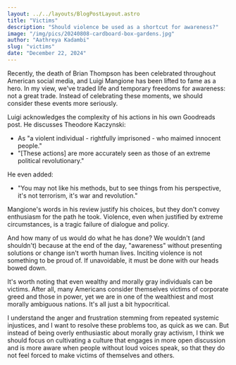 ```yaml
---
layout: ../../layouts/BlogPostLayout.astro
title: "Victims"
description: "Should violence be used as a shortcut for awareness?"
image: "/img/pics/20240808-cardboard-box-gardens.jpg"
author: "Aathreya Kadambi"
slug: "victims"
date: "December 22, 2024"
---
```


Recently, the death of Brian Thompson has been celebrated throughout American social media, and Luigi Mangione has been lifted to fame as a hero. In my view, we've traded life and temporary freedoms for awareness: not a great trade. Instead of celebrating these moments, we should consider these events more seriously.

Luigi acknowledges the complexity of his actions in his own Goodreads post. He discusses Theodore Kaczynski:
- As "a violent individual - rightfully imprisoned - who maimed innocent people."
- "[These actions] are more accurately seen as those of an extreme political revolutionary."

He even added:
- "You may not like his methods, but to see things from his perspective, it's not terrorism, it's war and revolution."

Mangione's words in his review justify his choices, but they don't convey enthusiasm for the path he took. Violence, even when justified by extreme circumstances, is a tragic failure of dialogue and policy.

And how many of us would do what he has done? We wouldn't (and shouldn't) because at the end of the day, "awareness" without presenting solutions or change isn't worth human lives. Inciting violence is not something to be proud of. If unavoidable, it must be done with our heads bowed down.

It's worth noting that even wealthy and morally gray individuals can be victims. After all, many Americans consider themselves victims of corporate greed and those in power, yet we are in one of the wealthiest and most morally ambiguous nations. It's all just a bit hypocritical.

I understand the anger and frustration stemming from repeated systemic injustices, and I want to resolve these problems too, as quick as we can. But instead of being overly enthusiastic about morally gray activism, I think we should focus on cultivating a culture that engages in more open discussion and is more aware when people without loud voices speak, so that they do not feel forced to make victims of themselves and others. 